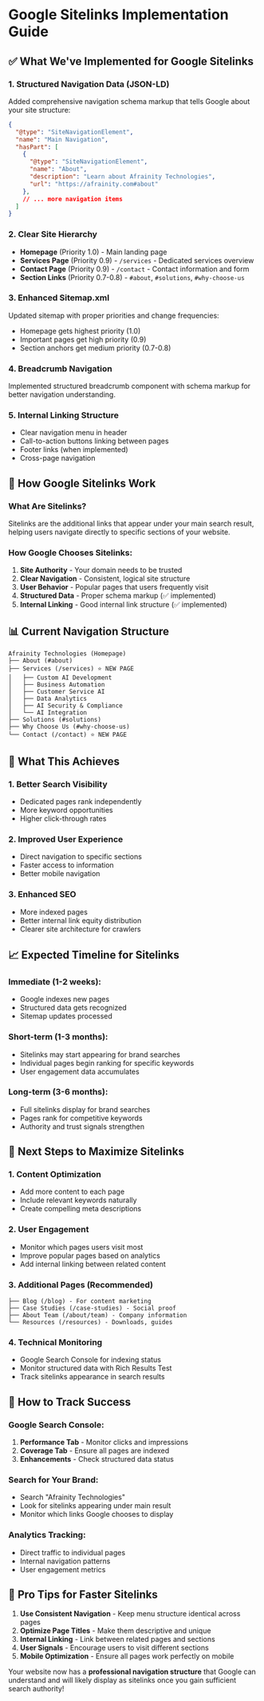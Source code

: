 # Google Sitelinks Implementation Guide

## ✅ What We've Implemented for Google Sitelinks

### 1. **Structured Navigation Data (JSON-LD)**
Added comprehensive navigation schema markup that tells Google about your site structure:

```json
{
  "@type": "SiteNavigationElement",
  "name": "Main Navigation", 
  "hasPart": [
    {
      "@type": "SiteNavigationElement",
      "name": "About",
      "description": "Learn about Afrainity Technologies",
      "url": "https://afrainity.com#about"
    },
    // ... more navigation items
  ]
}
```

### 2. **Clear Site Hierarchy**
- **Homepage** (Priority 1.0) - Main landing page
- **Services Page** (Priority 0.9) - `/services` - Dedicated services overview
- **Contact Page** (Priority 0.9) - `/contact` - Contact information and form
- **Section Links** (Priority 0.7-0.8) - `#about`, `#solutions`, `#why-choose-us`

### 3. **Enhanced Sitemap.xml**
Updated sitemap with proper priorities and change frequencies:
- Homepage gets highest priority (1.0)
- Important pages get high priority (0.9)
- Section anchors get medium priority (0.7-0.8)

### 4. **Breadcrumb Navigation**
Implemented structured breadcrumb component with schema markup for better navigation understanding.

### 5. **Internal Linking Structure**
- Clear navigation menu in header
- Call-to-action buttons linking between pages
- Footer links (when implemented)
- Cross-page navigation

## 🎯 How Google Sitelinks Work

### What Are Sitelinks?
Sitelinks are the additional links that appear under your main search result, helping users navigate directly to specific sections of your website.

### How Google Chooses Sitelinks:
1. **Site Authority** - Your domain needs to be trusted
2. **Clear Navigation** - Consistent, logical site structure
3. **User Behavior** - Popular pages that users frequently visit
4. **Structured Data** - Proper schema markup (✅ implemented)
5. **Internal Linking** - Good internal link structure (✅ implemented)

## 📊 Current Navigation Structure

```
Afrainity Technologies (Homepage)
├── About (#about)
├── Services (/services) ⭐ NEW PAGE
│   ├── Custom AI Development
│   ├── Business Automation
│   ├── Customer Service AI
│   ├── Data Analytics
│   ├── AI Security & Compliance
│   └── AI Integration
├── Solutions (#solutions)
├── Why Choose Us (#why-choose-us)
└── Contact (/contact) ⭐ NEW PAGE
```

## 🚀 What This Achieves

### 1. **Better Search Visibility**
- Dedicated pages rank independently
- More keyword opportunities
- Higher click-through rates

### 2. **Improved User Experience**
- Direct navigation to specific sections
- Faster access to information
- Better mobile navigation

### 3. **Enhanced SEO**
- More indexed pages
- Better internal link equity distribution
- Clearer site architecture for crawlers

## 📈 Expected Timeline for Sitelinks

### Immediate (1-2 weeks):
- Google indexes new pages
- Structured data gets recognized
- Sitemap updates processed

### Short-term (1-3 months):
- Sitelinks may start appearing for brand searches
- Individual pages begin ranking for specific keywords
- User engagement data accumulates

### Long-term (3-6 months):
- Full sitelinks display for brand searches
- Pages rank for competitive keywords
- Authority and trust signals strengthen

## 🔧 Next Steps to Maximize Sitelinks

### 1. **Content Optimization**
- Add more content to each page
- Include relevant keywords naturally
- Create compelling meta descriptions

### 2. **User Engagement**
- Monitor which pages users visit most
- Improve popular pages based on analytics
- Add internal linking between related content

### 3. **Additional Pages** (Recommended)
```
├── Blog (/blog) - For content marketing
├── Case Studies (/case-studies) - Social proof
├── About Team (/about/team) - Company information
└── Resources (/resources) - Downloads, guides
```

### 4. **Technical Monitoring**
- Google Search Console for indexing status
- Monitor structured data with Rich Results Test
- Track sitelinks appearance in search results

## 📝 How to Track Success

### Google Search Console:
1. **Performance Tab** - Monitor clicks and impressions
2. **Coverage Tab** - Ensure all pages are indexed
3. **Enhancements** - Check structured data status

### Search for Your Brand:
- Search "Afrainity Technologies" 
- Look for sitelinks appearing under main result
- Monitor which links Google chooses to display

### Analytics Tracking:
- Direct traffic to individual pages
- Internal navigation patterns
- User engagement metrics

## 🎯 Pro Tips for Faster Sitelinks

1. **Use Consistent Navigation** - Keep menu structure identical across pages
2. **Optimize Page Titles** - Make them descriptive and unique
3. **Internal Linking** - Link between related pages and sections
4. **User Signals** - Encourage users to visit different sections
5. **Mobile Optimization** - Ensure all pages work perfectly on mobile

Your website now has a **professional navigation structure** that Google can understand and will likely display as sitelinks once you gain sufficient search authority!
